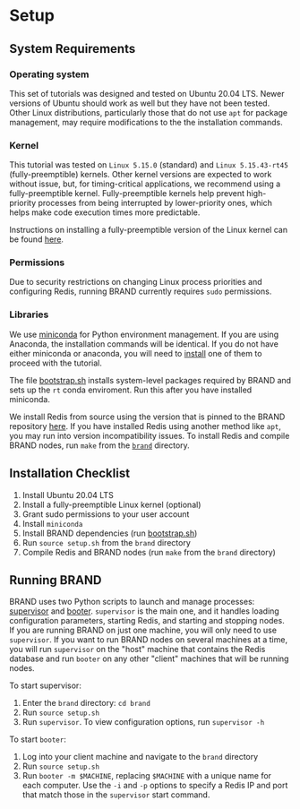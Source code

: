 # Setup
## System Requirements
### Operating system
This set of tutorials was designed and tested on Ubuntu 20.04 LTS. Newer versions of Ubuntu should work as well but they have not been tested. Other Linux distributions, particularly those that do not use `apt` for package management, may require modifications to the the installation commands.

### Kernel
This tutorial was tested on `Linux 5.15.0` (standard) and `Linux 5.15.43-rt45` (fully-preemptible) kernels. Other kernel versions are expected to work without issue, but, for timing-critical applications, we recommend using a fully-preemptible kernel. Fully-preemptible kernels help prevent high-priority processes from being interrupted by lower-priority ones, which helps make code execution times more predictable.

Instructions on installing a fully-preemptible version of the Linux kernel can be found [here](../brand/doc/preempt_rt.md).

### Permissions
Due to security restrictions on changing Linux process priorities and configuring Redis, running BRAND currently requires `sudo` permissions.

### Libraries
We use [miniconda](https://docs.conda.io/en/latest/miniconda.html) for Python environment management. If you are using Anaconda, the installation commands will be identical. If you do not have either miniconda or anaconda, you will need to [install](https://conda.io/projects/conda/en/stable/user-guide/install/linux.html) one of them to proceed with the tutorial.

The file [bootstrap.sh](../brand/bootstrap.sh) installs system-level packages required by BRAND and sets up the `rt` conda enviroment. Run this after you have installed miniconda.

We install Redis from source using the version that is pinned to the BRAND repository [here](../brand/lib/redis). If you have installed Redis using another method like `apt`, you may run into version incompatibility issues. To install Redis and compile BRAND nodes, run `make` from the [`brand`](../brand) directory.

## Installation Checklist
1. Install Ubuntu 20.04 LTS
2. Install a fully-preemptible Linux kernel (optional)
3. Grant sudo permissions to your user account
4. Install `miniconda`
5. Install BRAND dependencies (run [bootstrap.sh](../brand/bootstrap.sh))
6. Run `source setup.sh` from the `brand` directory
7. Compile Redis and BRAND nodes (run `make` from the `brand` directory)

## Running BRAND
BRAND uses two Python scripts to launch and manage processes: [supervisor](../brand/lib/python/brand/supervisor.py) and [booter](../brand/lib/python/brand/booter.py). `supervisor` is the main one, and it handles loading configuration parameters, starting Redis, and starting and stopping nodes. If you are running BRAND on just one machine, you will only need to use `supervisor`. If you want to run BRAND nodes on several machines at a time, you will run `supervisor` on the "host" machine that contains the Redis database and run `booter` on any other "client" machines that will be running nodes.

To start supervisor:
1. Enter the `brand` directory: `cd brand`
2. Run `source setup.sh`
3. Run `supervisor`. To view configuration options, run `supervisor -h`

To start `booter`:
1. Log into your client machine and navigate to the `brand` directory
2. Run `source setup.sh`
3. Run `booter -m $MACHINE`, replacing `$MACHINE` with a unique name for each computer. Use the `-i` and `-p` options to specify a Redis IP and port that match those in the `supervisor` start command.
